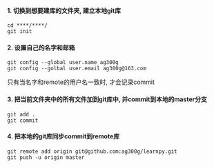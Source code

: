 #### 1. 切换到想要建库的文件夹, 建立本地git库
```
cd ****/****/
git init
```

#### 2. 设置自己的名字和邮箱
```
git config --global user.name ag300g
git config --golbal user.email ag300g@163.com
```
只有当名字和remote的用户名一致时, 才会记录commit

#### 3. 把当前文件夹中的所有文件加到git库中, 并commit到本地的master分支
```
git add .
git commit

```

#### 4. 把本地的git库同步commit到remote库
```
git remote add origin git@github.com:ag300g/learnpy.git
git push -u origin master
```